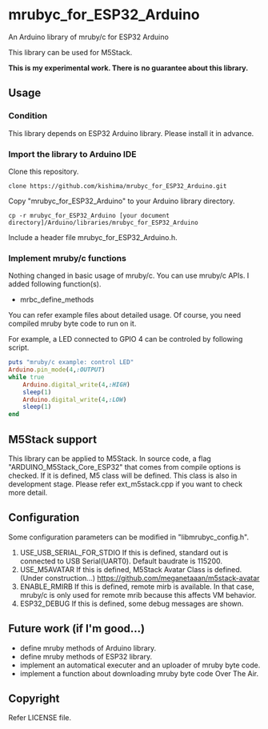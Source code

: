 # mrubyc_for_ESP32_Arduino


An Arduino library of mruby/c for ESP32 Arduino

This library can be used for M5Stack.


**This is my experimental work. There is no guarantee about this library.**

## Usage

### Condition

This library depends on ESP32 Arduino library. Please install it in advance.

### Import the library to Arduino IDE

Clone this repository.

    clone https://github.com/kishima/mrubyc_for_ESP32_Arduino.git

Copy "mrubyc_for_ESP32_Arduino" to your Arduino library directory.

    cp -r mrubyc_for_ESP32_Arduino [your document directory]/Arduino/libraries/mrubyc_for_ESP32_Arduino

Include a header file mrubyc_for_ESP32_Arduino.h.

### Implement mruby/c functions

Nothing changed in basic usage of mruby/c. You can use mruby/c APIs.
I added following function(s).

- mrbc_define_methods

You can refer example files about detailed usage.
Of course, you need compiled mruby byte code to run on it.

For example, a LED connected to GPIO 4 can be controled by following script.

```rb
puts "mruby/c example: control LED"
Arduino.pin_mode(4,:OUTPUT)
while true
	Arduino.digital_write(4,:HIGH)
	sleep(1)
	Arduino.digital_write(4,:LOW)
	sleep(1)
end
```

## M5Stack support

This library can be applied to M5Stack.
In source code, a flag "ARDUINO_M5Stack_Core_ESP32" that comes from compile options is checked.
If it is defined, M5 class will be defined. This class is also in development stage. Please refer ext_m5stack.cpp if you want to check more detail.

## Configuration

Some configuration parameters can be modified in "libmrubyc_config.h".

1. USE_USB_SERIAL_FOR_STDIO
   If this is defined, standard out is connected to USB Serial(UART0). Default baudrate is 115200.
1. USE_M5AVATAR
   If this is defined, M5Stack Avatar Class is defined. (Under construction...)
   https://github.com/meganetaaan/m5stack-avatar
1. ENABLE_RMIRB
   If this is defined, remote mirb is available. In that case, mruby/c is only used for remote mrib because this affects VM behavior.
1. ESP32_DEBUG
   If this is defined, some debug messages are shown.

## Future work (if I'm good...)

- define mruby methods of Arduino library.
- define mruby methods of ESP32 library.
- implement an automatical executer and an uploader of mruby byte code.
- implement a function about downloading mruby byte code Over The Air.

## Copyright

Refer LICENSE file.


